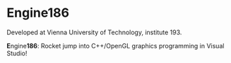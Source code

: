 # Engine186

Developed at Vienna University of Technology, institute 193.

**E**ngine**186**: Rocket jump into C++/OpenGL graphics programming in Visual Studio!
